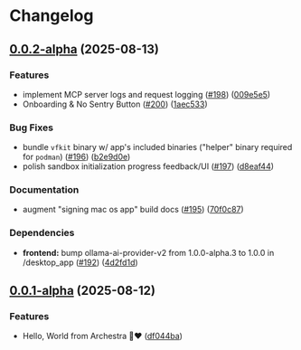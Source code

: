 # Changelog

## [0.0.2-alpha](https://github.com/archestra-ai/archestra/compare/v0.0.1-alpha...v0.0.2-alpha) (2025-08-13)


### Features

* implement MCP server logs and request logging ([#198](https://github.com/archestra-ai/archestra/issues/198)) ([009e5e5](https://github.com/archestra-ai/archestra/commit/009e5e5962569dda27846733a0f9a3b3c889a439))
* Onboarding & No Sentry Button ([#200](https://github.com/archestra-ai/archestra/issues/200)) ([1aec533](https://github.com/archestra-ai/archestra/commit/1aec5337a8b04866cffaccb30709d8e980ee7b5f))


### Bug Fixes

* bundle `vfkit` binary w/ app's included binaries ("helper" binary required for `podman`) ([#196](https://github.com/archestra-ai/archestra/issues/196)) ([b2e9d0e](https://github.com/archestra-ai/archestra/commit/b2e9d0e62e48d0774ee9b822afa7d82e62bbe9e0))
* polish sandbox initialization progress feedback/UI ([#197](https://github.com/archestra-ai/archestra/issues/197)) ([d8eaf44](https://github.com/archestra-ai/archestra/commit/d8eaf44757364e66e42511c59c6953cf4dbbf794))


### Documentation

* augment "signing mac os app" build docs ([#195](https://github.com/archestra-ai/archestra/issues/195)) ([70f0c87](https://github.com/archestra-ai/archestra/commit/70f0c87eda390dae27f8add1a449ebf3553ed0b4))


### Dependencies

* **frontend:** bump ollama-ai-provider-v2 from 1.0.0-alpha.3 to 1.0.0 in /desktop_app ([#192](https://github.com/archestra-ai/archestra/issues/192)) ([4d2fd1d](https://github.com/archestra-ai/archestra/commit/4d2fd1d785727b0ce583a670900645d279f0395e))

## [0.0.1-alpha](https://github.com/archestra-ai/archestra/compare/v0.0.0-alpha...v0.0.1-alpha) (2025-08-12)


### Features

* Hello, World from Archestra 🤖❤️ ([df044ba](https://github.com/archestra-ai/archestra/commit/df044ba2b974b82b949c88f7919b184fe9b261f7))
